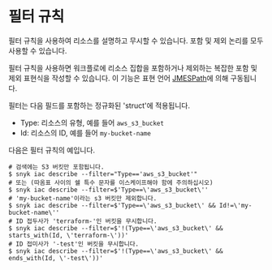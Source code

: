 # 필터 규칙

필터 규칙을 사용하여 리소스를 설명하고 무시할 수 있습니다. 포함 및 제외 논리를 모두 사용할 수 있습니다.

필터 규칙을 사용하면 워크플로에 리소스 집합을 포함하거나 제외하는 복잡한 포함 및 제외 표현식을 작성할 수 있습니다. 이 기능은 표현 언어 [JMESPath](https://jmespath.org)에 의해 구동됩니다.

필터는 다음 필드를 포함하는 정규화된 'struct'에 적용됩니다.

- Type: 리소스의 유형, 예를 들어 `aws_s3_bucket`
- Id: 리소스의 ID, 예를 들어 `my-bucket-name`

다음은 필터 규칙의 예입니다.

```
# 검색에는 S3 버킷만 포함됩니다.
$ snyk iac describe --filter="Type=='aws_s3_bucket'"
# 또는 (따옴표 사이의 쉘 특수 문자를 이스케이프해야 함에 주의하십시오)
$ snyk iac describe --filter=$'Type==\'aws_s3_bucket\''
# 'my-bucket-name'이라는 s3 버킷만 제외합니다.
$ snyk iac describe --filter=$'Type==\'aws_s3_bucket\' && Id!=\'my-bucket-name\''
# ID 접두사가 'terraform-'인 버킷을 무시합니다.
$ snyk iac describe --filter=$'!(Type==\'aws_s3_bucket\' && starts_with(Id, \'terraform-\'))'
# ID 접미사가 '-test'인 버킷을 무시합니다.
$ snyk iac describe --filter=$'!(Type==\'aws_s3_bucket\' && ends_with(Id, \'-test\'))'
```